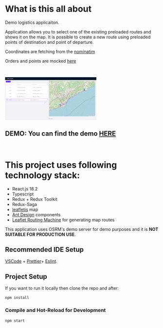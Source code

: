 # What is this all about

Demo logistics applicaiton.

Application allows you to select one of the existing preloaded routes and shows it on the map.
It is possible to create a new route using preloaded points of destination and point of departure.

Coordinates are fetching from the [nominatim](https://nominatim.openstreetmap.org)

Orders and points are mocked [here](https://github.com/tarassov/weather-widget/blob/master/src/services/mock-data/mokc-points.ts)

&nbsp;

<img src="https://github.com/tarassov/logistic-demo/raw/master/example/demo-logistic.png" width="300">

## DEMO: You can find the demo [HERE](https://tarassov.github.io/demo-logistic/)

&nbsp;

# This project uses following technology stack:

- React.js 18.2
- Typescript
- Redux + Redux Toolkit
- Redux-Saga
- [leafletjs](https://leafletjs.com/) map
- [Ant Design](https://ant.design/) components
- [Leaflet Routing Machine](https://www.liedman.net/leaflet-routing-machine/) for generating map routes

This application uses OSRM's demo server for demo purposes and it is **NOT SUITABLE FOR PRODUCTION USE**.

## Recommended IDE Setup

[VSCode](https://code.visualstudio.com/) + [Prettier](https://marketplace.visualstudio.com/items?itemName=esbenp.prettier-vscode)+ [Eslint](https://marketplace.visualstudio.com/items?itemName=Eslint).

## Project Setup

If you want to run it locally then clone the repo and after:

```sh
npm install
```

### Compile and Hot-Reload for Development

```sh
npm start
```
